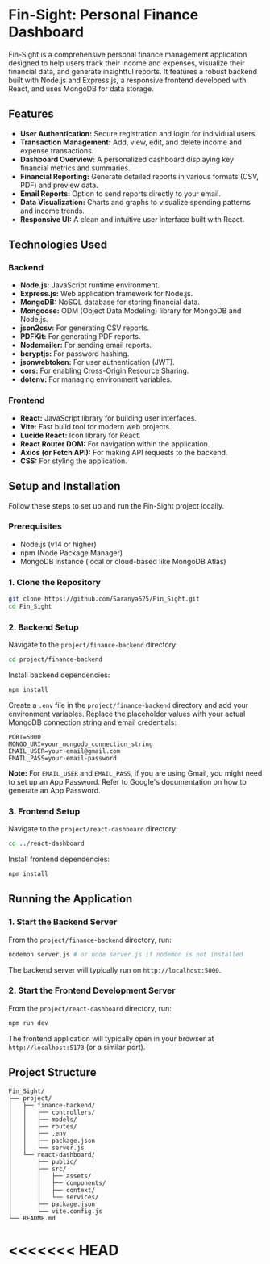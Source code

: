 # Fin-Sight: Personal Finance Dashboard

Fin-Sight is a comprehensive personal finance management application designed to help users track their income and expenses, visualize their financial data, and generate insightful reports. It features a robust backend built with Node.js and Express.js, a responsive frontend developed with React, and uses MongoDB for data storage.

## Features

-   **User Authentication:** Secure registration and login for individual users.
-   **Transaction Management:** Add, view, edit, and delete income and expense transactions.
-   **Dashboard Overview:** A personalized dashboard displaying key financial metrics and summaries.
-   **Financial Reporting:** Generate detailed reports in various formats (CSV, PDF) and preview data.
-   **Email Reports:** Option to send reports directly to your email.
-   **Data Visualization:** Charts and graphs to visualize spending patterns and income trends.
-   **Responsive UI:** A clean and intuitive user interface built with React.

## Technologies Used

### Backend

-   **Node.js:** JavaScript runtime environment.
-   **Express.js:** Web application framework for Node.js.
-   **MongoDB:** NoSQL database for storing financial data.
-   **Mongoose:** ODM (Object Data Modeling) library for MongoDB and Node.js.
-   **json2csv:** For generating CSV reports.
-   **PDFKit:** For generating PDF reports.
-   **Nodemailer:** For sending email reports.
-   **bcryptjs:** For password hashing.
-   **jsonwebtoken:** For user authentication (JWT).
-   **cors:** For enabling Cross-Origin Resource Sharing.
-   **dotenv:** For managing environment variables.

### Frontend

-   **React:** JavaScript library for building user interfaces.
-   **Vite:** Fast build tool for modern web projects.
-   **Lucide React:** Icon library for React.
-   **React Router DOM:** For navigation within the application.
-   **Axios (or Fetch API):** For making API requests to the backend.
-   **CSS:** For styling the application.

## Setup and Installation

Follow these steps to set up and run the Fin-Sight project locally.

### Prerequisites

-   Node.js (v14 or higher)
-   npm (Node Package Manager)
-   MongoDB instance (local or cloud-based like MongoDB Atlas)

### 1. Clone the Repository

```bash
git clone https://github.com/Saranya625/Fin_Sight.git
cd Fin_Sight
```

### 2. Backend Setup

Navigate to the `project/finance-backend` directory:

```bash
cd project/finance-backend
```

Install backend dependencies:

```bash
npm install
```

Create a `.env` file in the `project/finance-backend` directory and add your environment variables. Replace the placeholder values with your actual MongoDB connection string and email credentials:

```env
PORT=5000
MONGO_URI=your_mongodb_connection_string
EMAIL_USER=your-email@gmail.com
EMAIL_PASS=your-email-password
```

**Note:** For `EMAIL_USER` and `EMAIL_PASS`, if you are using Gmail, you might need to set up an App Password. Refer to Google's documentation on how to generate an App Password.

### 3. Frontend Setup

Navigate to the `project/react-dashboard` directory:

```bash
cd ../react-dashboard
```

Install frontend dependencies:

```bash
npm install
```

## Running the Application

### 1. Start the Backend Server

From the `project/finance-backend` directory, run:

```bash
nodemon server.js # or node server.js if nodemon is not installed
```

The backend server will typically run on `http://localhost:5000`.

### 2. Start the Frontend Development Server

From the `project/react-dashboard` directory, run:

```bash
npm run dev
```

The frontend application will typically open in your browser at `http://localhost:5173` (or a similar port).

## Project Structure

```
Fin_Sight/
├── project/
│   ├── finance-backend/
│   │   ├── controllers/
│   │   ├── models/
│   │   ├── routes/
│   │   ├── .env
│   │   ├── package.json
│   │   └── server.js
│   └── react-dashboard/
│       ├── public/
│       ├── src/
│       │   ├── assets/
│       │   ├── components/
│       │   ├── context/
│       │   └── services/
│       ├── package.json
│       └── vite.config.js
└── README.md
```

<<<<<<< HEAD
=======

